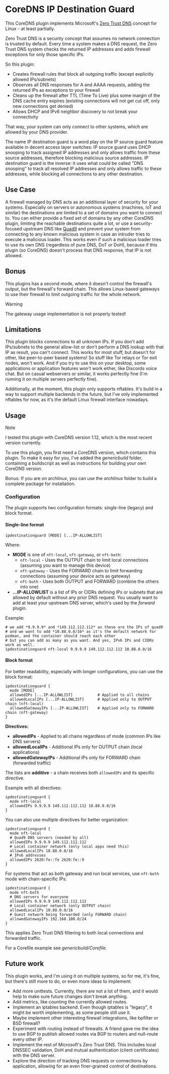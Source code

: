 # CoreDNS IP Destination Guard

This CoreDNS plugin implements Microsoft's [Zero Trust DNS](https://techcommunity.microsoft.com/t5/networking-blog/announcing-zero-trust-dns-private-preview/ba-p/4110366)
concept for Linux - at least partially.

Zero Trust DNS is a security concept that assumes no network connection is trusted by default. Every time a system makes
a DNS request, the Zero Trust DNS system checks the returned IP addresses and adds firewall exceptions for only those
specific IPs.

So this plugin:

* Creates firewall rules that block all outgoing traffic (except explicitly allowed IPs/subnets)
* Observes all DNS responses for A and AAAA requests, adding the returned IPs as exceptions to your firewall
* Cleans up the firewall after TTL (Time To Live) plus some margin of the DNS cache entry expires (existing connections
will not get cut off, only new connections get denied)
* Allows DHCP and IPv6 neighbor discovery to not break your connectivity

That way, your system can only connect to other systems, which are allowed by your DNS provider.

The name IP destination guard is a word play on the IP source guard feature available in decent access layer switches: IP
source guard uses DHCP snooping to track assigned IP addresses and only allows traffic from these source addresses, therefore
blocking malicious source addresses. IP destination guard is the inverse: it uses what could be called "DNS snooping" to track
all resolved IP addresses and only allows traffic to these addresses, while blocking all connections to any other destination.

## Use Case

A firewall managed by DNS acts as an additional layer of security for your systems. Especially on servers or autonomous systems
(machines, IoT and similar) the destinations are limited to a set of domains you want to connect to. You can either provide a
fixed set of domains by any other CoreDNS plugin, limiting the reachable destinations quite a lot, or use a security-focused
upstream DNS like [Quad9](https://quad9.net/) and prevent your system from connecting to any known malicious system in case an
intruder tries to execute a malicious loader. This works even if such a malicious loader tries to use its own DNS (regardless
of pure DNS, DoT or DoH), because if this plugin (so CoreDNS) doesn't process that DNS response, that IP is not allowed.

## Bonus

This plugins has a second mode, where it doesn't control the firewall's output, but the firewall's forward chain. This allows
Linux-based gateways to use their firewall to limit outgoing traffic for the whole network.

> [!WARNING]
> The gateway usage implementation is not properly tested!

## Limitations

This plugin blocks connections to all unknown IPs. If you don't add IPs/subnets to the general allow-list or don't perform a
DNS lookup with that IP as result, you can't connect. This works for most stuff, but doesn't for other, like peer-to-peer
based systems! So stuff like Tor relays or Tor exit nodes, won't work. And if you try to use this on your desktop, some
applications or application features won't work either, like Discords voice chat. But on casual webservers or similar, it works
perfectly fine (I'm running it on multiple servers perfectly fine).

Additionally, at the moment, this plugin only supports nftables. It's build in a way to support multiple backends in the future,
but I've only implemented nftables for now, as it's the default Linux firewall interface nowadays.

## Usage

> [!NOTE]
> I tested this plugin with CoreDNS version 1.12, which is the most recent version currently.

To use this plugin, you first need a CoreDNS version, which contains this plugin. To make it easy for you, I've added
the *genericbuild* folder, containing a buildscript as well as instructions for building your own CoreDNS version.

Bonus: If you are on archlinux, you can use the *archlinux* folder to build a complete package for installation.

### Configuration

The plugin supports two configuration formats: single-line (legacy) and block format.

#### Single-line format

```
ipdestinationguard [MODE] [...IP-ALLOWLIST]
```

Where:

- **MODE** is one of `nft-local`, `nft-gateway`, or `nft-both`:
  - `nft-local` - Uses the OUTPUT chain to limit local connections (assuming you want to manage this device)
  - `nft-gateway` - Uses the FORWARD chain to limit forwarding connections (assuming your device acts as gateway)
  - `nft-both` - Uses both OUTPUT and FORWARD (combine the others into one)
- **...IP-ALLOWLIST** is a list of IPs or CIDRs defining IPs or subnets that are allowed by default without any prior DNS
request. You usually want to add at least your upstream DNS server, which's used by the *forward* plugin.

Example:

```
# we add *9.9.9.9* and *149.112.112.112* as these are the IPs of quad9
# and we want to add *10.88.0.0/16* as it's the default network for podman, and the container should reach each other
# but you can add as many as you want. And yes, IPv6 IPs and CIDRs work as well.
ipdestinationguard nft-local 9.9.9.9 149.112.112.112 10.88.0.0/16
```

#### Block format

For better readability, especially with longer configurations, you can use the block format:

```
ipdestinationguard {
  mode [MODE]
  allowedIPs [...IP-ALLOWLIST]           # Applied to all chains
  allowedLocalIPs [...IP-ALLOWLIST]      # Applied only to OUTPUT chain (nft-local)
  allowedGatewayIPs [...IP-ALLOWLIST]    # Applied only to FORWARD chain (nft-gateway)
}
```

**Directives:**
- **allowedIPs** - Applied to all chains regardless of mode (common IPs like DNS servers)
- **allowedLocalIPs** - Additional IPs only for OUTPUT chain (local applications)
- **allowedGatewayIPs** - Additional IPs only for FORWARD chain (forwarded traffic)

The lists are **additive** - a chain receives both `allowedIPs` and its specific directive.

Example with all directives:

```
ipdestinationguard {
  mode nft-local
  allowedIPs 9.9.9.9 149.112.112.112 10.88.0.0/16
}
```

You can also use multiple directives for better organization:

```
ipdestinationguard {
  mode nft-local
  # Quad9 DNS servers (needed by all)
  allowedIPs 9.9.9.9 149.112.112.112
  # Local container network (only local apps need this)
  allowedLocalIPs 10.88.0.0/16
  # IPv6 addresses
  allowedIPs 2620:fe::fe 2620:fe::9
}
```

For systems that act as both gateway and run local services, use `nft-both` mode with chain-specific IPs:

```
ipdestinationguard {
  mode nft-both
  # DNS servers for everyone
  allowedIPs 9.9.9.9 149.112.112.112
  # Local container network (only OUTPUT chain)
  allowedLocalIPs 10.88.0.0/16
  # Guest network being forwarded (only FORWARD chain)
  allowedGatewayIPs 192.168.100.0/24
}
```

This applies Zero Trust DNS filtering to both local connections and forwarded traffic.

For a Corefile example see *genericbuild/Corefile*.

## Future work

This plugin works, and I'm using it on multiple systems, so for me, it's fine, but there's still more to do, or even
more ideas to implement:

- Add more unittests. Currently, there are not a lot of them, and it would help to make sure future changes don't
break anything.
- Add metrics, like counting the currently allowed routes.
- Implement an iptables backend. Even though iptables is "legacy", it might be worth implementing, as some people
still use it.
- Maybe implement other interesting firewall integrations, like bpfilter or BSD firewall?
- Experiment with routing instead of firewalls. A friend gave me the idea to use BGP to publish allowed routes via
BGP to routers and null-route every other IP.
- Implement the rest of Microsoft's Zero Trust DNS. This includes local DNSSEC validation, DoH and mutual authentication
(client certificates) with the DNS server.
- Explore the direction of tracking DNS requests or connections by application, allowing for an even finer-grained
control of destinations.
